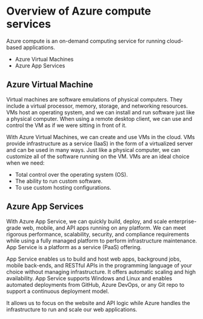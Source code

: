 # Overview of Azure compute services
Azure compute is an on-demand computing service for running cloud-based applications.

- Azure Virtual Machines
- Azure App Services

## Azure Virtual Machine
Virtual machines are software emulations of physical computers. They include a virtual processor, memory, storage, and networking resources. VMs host an operating system, and we can install and run software just like a physical computer. When using a remote desktop client, we can use and control the VM as if we were sitting in front of it.

With Azure Virtual Machines, we can create and use VMs in the cloud. VMs provide infrastructure as a service (IaaS) in the form of a virtualized server and can be used in many ways. Just like a physical computer, we can customize all of the software running on the VM. VMs are an ideal choice when we need:

- Total control over the operating system (OS).
- The ability to run custom software.
- To use custom hosting configurations.

## Azure App Services
With Azure App Service, we can quickly build, deploy, and scale enterprise-grade web, mobile, and API apps running on any platform. We can meet rigorous performance, scalability, security, and compliance requirements while using a fully managed platform to perform infrastructure maintenance. App Service is a platform as a service (PaaS) offering.

App Service enables us to build and host web apps, background jobs, mobile back-ends, and RESTful APIs in the programming language of your choice without managing infrastructure. It offers automatic scaling and high availability. App Service supports Windows and Linux and enables automated deployments from GitHub, Azure DevOps, or any Git repo to support a continuous deployment model.

It allows us to focus on the website and API logic while Azure handles the infrastructure to run and scale our web applications.
